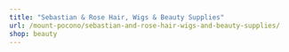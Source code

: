```yaml
---
title: "Sebastian & Rose Hair, Wigs & Beauty Supplies"
url: /mount-pocono/sebastian-and-rose-hair-wigs-and-beauty-supplies/
shop: beauty
---
```

